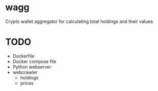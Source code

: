 # wagg
Crypto wallet aggregator for calculating total holdings and their values

# TODO
 - Dockerfile
 - Docker compose file
 - Python webserver
 - webcrawler
   - holdings
   - prices